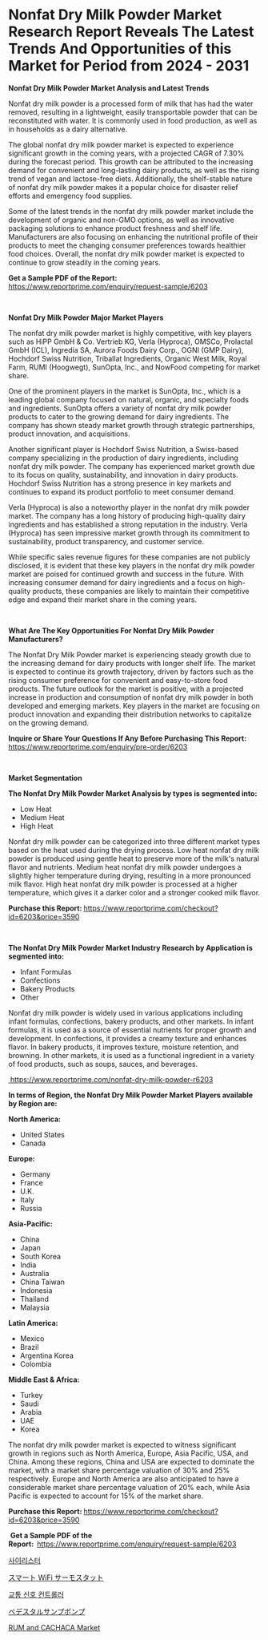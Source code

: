 <p><h1>Nonfat Dry Milk Powder Market Research Report Reveals The Latest Trends And Opportunities of this Market for Period from 2024 - 2031</h1></p><p><strong>Nonfat Dry Milk Powder Market Analysis and Latest Trends</strong></p>
<p><p>Nonfat dry milk powder is a processed form of milk that has had the water removed, resulting in a lightweight, easily transportable powder that can be reconstituted with water. It is commonly used in food production, as well as in households as a dairy alternative.</p><p>The global nonfat dry milk powder market is expected to experience significant growth in the coming years, with a projected CAGR of 7.30% during the forecast period. This growth can be attributed to the increasing demand for convenient and long-lasting dairy products, as well as the rising trend of vegan and lactose-free diets. Additionally, the shelf-stable nature of nonfat dry milk powder makes it a popular choice for disaster relief efforts and emergency food supplies.</p><p>Some of the latest trends in the nonfat dry milk powder market include the development of organic and non-GMO options, as well as innovative packaging solutions to enhance product freshness and shelf life. Manufacturers are also focusing on enhancing the nutritional profile of their products to meet the changing consumer preferences towards healthier food choices. Overall, the nonfat dry milk powder market is expected to continue to grow steadily in the coming years.</p></p>
<p><strong>Get a Sample PDF of the Report:&nbsp;</strong> <a href="https://www.reportprime.com/enquiry/request-sample/6203">https://www.reportprime.com/enquiry/request-sample/6203</a></p>
<p>&nbsp;</p>
<p><strong>Nonfat Dry Milk Powder Major Market Players</strong></p>
<p><p>The nonfat dry milk powder market is highly competitive, with key players such as HiPP GmbH & Co. Vertrieb KG, Verla (Hyproca), OMSCo, Prolactal GmbH (ICL), Ingredia SA, Aurora Foods Dairy Corp., OGNI (GMP Dairy), Hochdorf Swiss Nutrition, Triballat Ingredients, Organic West Milk, Royal Farm, RUMI (Hoogwegt), SunOpta, Inc., and NowFood competing for market share.</p><p>One of the prominent players in the market is SunOpta, Inc., which is a leading global company focused on natural, organic, and specialty foods and ingredients. SunOpta offers a variety of nonfat dry milk powder products to cater to the growing demand for dairy ingredients. The company has shown steady market growth through strategic partnerships, product innovation, and acquisitions.</p><p>Another significant player is Hochdorf Swiss Nutrition, a Swiss-based company specializing in the production of dairy ingredients, including nonfat dry milk powder. The company has experienced market growth due to its focus on quality, sustainability, and innovation in dairy products. Hochdorf Swiss Nutrition has a strong presence in key markets and continues to expand its product portfolio to meet consumer demand.</p><p>Verla (Hyproca) is also a noteworthy player in the nonfat dry milk powder market. The company has a long history of producing high-quality dairy ingredients and has established a strong reputation in the industry. Verla (Hyproca) has seen impressive market growth through its commitment to sustainability, product transparency, and customer service.</p><p>While specific sales revenue figures for these companies are not publicly disclosed, it is evident that these key players in the nonfat dry milk powder market are poised for continued growth and success in the future. With increasing consumer demand for dairy ingredients and a focus on high-quality products, these companies are likely to maintain their competitive edge and expand their market share in the coming years.</p></p>
<p>&nbsp;</p>
<p><strong>What Are The Key Opportunities For Nonfat Dry Milk Powder Manufacturers?</strong></p>
<p><p>The Nonfat Dry Milk Powder market is experiencing steady growth due to the increasing demand for dairy products with longer shelf life. The market is expected to continue its growth trajectory, driven by factors such as the rising consumer preference for convenient and easy-to-store food products. The future outlook for the market is positive, with a projected increase in production and consumption of nonfat dry milk powder in both developed and emerging markets. Key players in the market are focusing on product innovation and expanding their distribution networks to capitalize on the growing demand.</p></p>
<p><strong>Inquire or Share Your Questions If Any Before Purchasing This Report:</strong> <a href="https://www.reportprime.com/enquiry/pre-order/6203">https://www.reportprime.com/enquiry/pre-order/6203</a></p>
<p>&nbsp;</p>
<p><strong>Market Segmentation</strong></p>
<p><strong>The Nonfat Dry Milk Powder Market Analysis by types is segmented into:</strong></p>
<p><ul><li>Low Heat</li><li>Medium Heat</li><li>High Heat</li></ul></p>
<p><p>Nonfat dry milk powder can be categorized into three different market types based on the heat used during the drying process. Low heat nonfat dry milk powder is produced using gentle heat to preserve more of the milk's natural flavor and nutrients. Medium heat nonfat dry milk powder undergoes a slightly higher temperature during drying, resulting in a more pronounced milk flavor. High heat nonfat dry milk powder is processed at a higher temperature, which gives it a darker color and a stronger cooked milk flavor.</p></p>
<p><strong>Purchase this Report:&nbsp;</strong><a href="https://www.reportprime.com/checkout?id=6203&price=3590">https://www.reportprime.com/checkout?id=6203&price=3590</a></p>
<p>&nbsp;</p>
<p><strong>The Nonfat Dry Milk Powder Market Industry Research by Application is segmented into:</strong></p>
<p><ul><li>Infant Formulas</li><li>Confections</li><li>Bakery Products</li><li>Other</li></ul></p>
<p><p>Nonfat dry milk powder is widely used in various applications including infant formulas, confections, bakery products, and other markets. In infant formulas, it is used as a source of essential nutrients for proper growth and development. In confections, it provides a creamy texture and enhances flavor. In bakery products, it improves texture, moisture retention, and browning. In other markets, it is used as a functional ingredient in a variety of food products, such as soups, sauces, and beverages.</p></p>
<p><a href="https://www.reportprime.com/nonfat-dry-milk-powder-r6203">&nbsp;https://www.reportprime.com/nonfat-dry-milk-powder-r6203</a></p>
<p><strong>In terms of Region, the Nonfat Dry Milk Powder Market Players available by Region are:</strong></p>
<p>
    <p> <strong> North America: </strong>
        <ul>
            <li>United States</li>
            <li>Canada</li>
        </ul>
        </p> 
    <p> <strong> Europe: </strong>
        <ul>
            <li>Germany</li>
            <li>France</li>
            <li>U.K.</li>
            <li>Italy</li>
            <li>Russia</li>
        </ul>
        </p> 
    <p> <strong> Asia-Pacific: </strong>
        <ul>
            <li>China</li>
            <li>Japan</li>
            <li>South Korea</li>
            <li>India</li>
            <li>Australia</li>
            <li>China Taiwan</li>
            <li>Indonesia</li>
            <li>Thailand</li>
            <li>Malaysia</li>
        </ul>
        </p> 
    <p> <strong> Latin America: </strong>
        <ul>
            <li>Mexico</li>
            <li>Brazil</li>
            <li>Argentina Korea</li>
            <li>Colombia</li>
        </ul>
        </p> 
    <p> <strong> Middle East & Africa: </strong>
        <ul>
            <li>Turkey</li>
            <li>Saudi</li>
            <li>Arabia</li>
            <li>UAE</li>
            <li>Korea</li>
        </ul>
    </p>
    </p>
<p><p>The nonfat dry milk powder market is expected to witness significant growth in regions such as North America, Europe, Asia Pacific, USA, and China. Among these regions, China and USA are expected to dominate the market, with a market share percentage valuation of 30% and 25% respectively. Europe and North America are also anticipated to have a considerable market share percentage valuation of 20% each, while Asia Pacific is expected to account for 15% of the market share.</p></p>
<p><strong>Purchase this Report: </strong><a href="https://www.reportprime.com/checkout?id=6203&price=3590">https://www.reportprime.com/checkout?id=6203&price=3590</a></p>
<p>&nbsp;<strong>Get a Sample PDF of the Report:&nbsp;&nbsp;</strong><a href="https://www.reportprime.com/enquiry/request-sample/6203">https://www.reportprime.com/enquiry/request-sample/6203</a></p>
<p><strong></strong></p>
<p><p><a href="https://github.com/vsoq0zknh59/Market-Research-Report-List-1/blob/main/762570516692.md">사이리스터</a></p><p><a href="https://github.com/ppmazlotr77499/Market-Research-Report-List-1/blob/main/117432018200.md">スマート WiFi サーモスタット</a></p><p><a href="https://github.com/jntpkh496620/Market-Research-Report-List-1/blob/main/565618916691.md">교통 신호 컨트롤러</a></p><p><a href="https://github.com/NashBeahan2023/Market-Research-Report-List-1/blob/main/474714718199.md">ペデスタルサンプポンプ</a></p><p><a href="https://github.com/nicoletavirag/Market-Research-Report-List-2/blob/main/rum-and-cachaca-market.md">RUM and CACHACA Market</a></p></p>